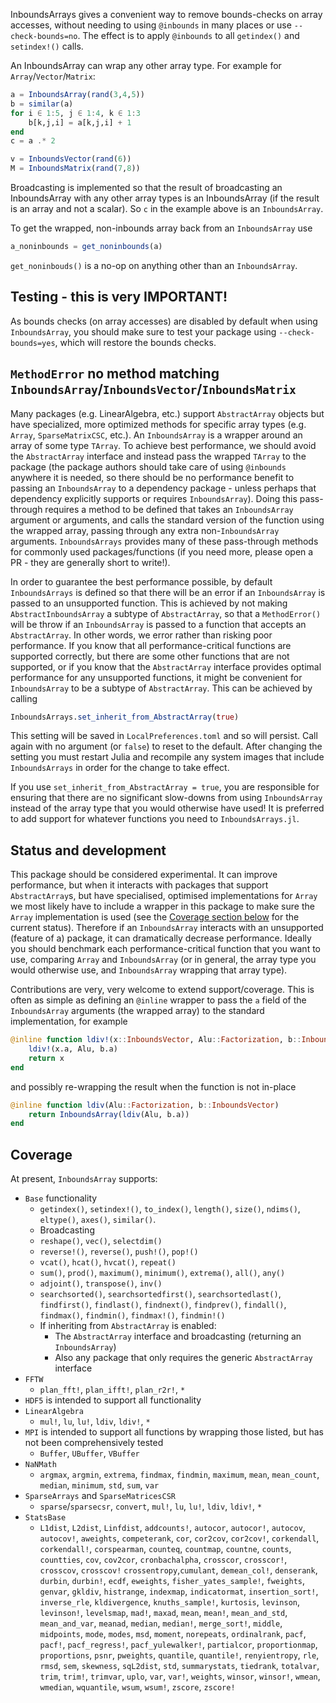 InboundsArrays gives a convenient way to remove bounds-checks on array accesses, without
needing to using `@inbounds` in many places or use `--check-bounds=no`. The effect is to
apply `@inbounds` to all `getindex()` and `setindex!()` calls.

An InboundsArray can wrap any other array type. For example for `Array`/`Vector`/`Matrix`:
```julia
a = InboundsArray(rand(3,4,5))
b = similar(a)
for i ∈ 1:5, j ∈ 1:4, k ∈ 1:3
    b[k,j,i] = a[k,j,i] + 1
end
c = a .* 2

v = InboundsVector(rand(6))
M = InboundsMatrix(rand(7,8))
```
Broadcasting is implemented so that the result of broadcasting an InboundsArray with any
other array types is an InboundsArray (if the result is an array and not a scalar). So `c`
in the example above is an `InboundsArray`.

To get the wrapped, non-inbounds array back from an `InboundsArray` use
```julia
a_noninbounds = get_noninbounds(a)
```
`get_noninbouds()` is a no-op on anything other than an `InboundsArray`.


Testing - this is very IMPORTANT!
---------------------------------

As bounds checks (on array accesses) are disabled by default when using `InboundsArray`,
you should make sure to test your package using `--check-bounds=yes`, which will restore
the bounds checks.

`MethodError` no method matching `InboundsArray`/`InboundsVector`/`InboundsMatrix`
----------------------------------------------------------------------------------

Many packages (e.g. LinearAlgebra, etc.) support `AbstractArray` objects but
have specialized, more optimized methods for specific array types (e.g.
`Array`, `SparseMatrixCSC`, etc.). An `InboundsArray` is a wrapper around an
array of some type `TArray`. To achieve best performance, we should avoid the
`AbstractArray` interface and instead pass the wrapped `TArray` to the package
(the package authors should take care of using `@inbounds` anywhere it is
needed, so there should be no performance benefit to passing an `InboundsArray`
to a dependency package - unless perhaps that dependency explicitly supports or
requires `InboundsArray`). Doing this pass-through requires a method to be
defined that takes an `InboundsArray` argument or arguments, and calls the
standard version of the function using the wrapped array, passing through any
extra non-`InboundsArray` arguments. `InboundsArrays` provides many of these
pass-through methods for commonly used packages/functions (if you need more,
please open a PR - they are generally short to write!).

In order to guarantee the best performance possible, by default
`InboundsArrays` is defined so that there will be an error if an
`InboundsArray` is passed to an unsupported function. This is achieved by not
making `AbstractInboundsArray` a subtype of `AbstractArray`, so that a
`MethodError()` will be throw if an `InboundsArray` is passed to a function
that accepts an `AbstractArray`. In other words, we error rather than risking
poor performance. If you know that all performance-critical functions are
supported correctly, but there are some other functions that are not supported,
or if you know that the `AbstractArray` interface provides optimal performance
for any unsupported functions, it might be convenient for `InboundsArray` to be
a subtype of `AbstractArray`. This can be achieved by calling
```julia
InboundsArrays.set_inherit_from_AbstractArray(true)
```
This setting will be saved in `LocalPreferences.toml` and so will persist. Call
again with no argument (or `false`) to reset to the default. After changing the
setting you must restart Julia and recompile any system images that include
`InboundsArrays` in order for the change to take effect.

If you use `set_inherit_from_AbstractArray = true`, you are responsible for
ensuring that there are no significant slow-downs from using `InboundsArray`
instead of the array type that you would otherwise have used! It is preferred
to add support for whatever functions you need to `InboundsArrays.jl`.

Status and development
----------------------

This package should be considered experimental. It can improve performance, but
when it interacts with packages that support `AbstractArray`s, but have
specialised, optimised implementations for `Array` we most likely have to
include a wrapper in this package to make sure the `Array` implementation is
used (see the [Coverage section below](#Coverage) for the current status).
Therefore if an `InboundsArray` interacts with an unsupported (feature of a)
package, it can dramatically decrease performance. Ideally you should benchmark
each performance-critical function that you want to use, comparing `Array` and
`InboundsArray` (or in general, the array type you would otherwise use, and
`InboundsArray` wrapping that array type).

Contributions are very, very welcome to extend support/coverage. This is often
as simple as defining an `@inline` wrapper to pass the `a` field of the
`InboundsArray` arguments (the wrapped array) to the standard implementation,
for example
```julia
@inline function ldiv!(x::InboundsVector, Alu::Factorization, b::InboundsVector)
    ldiv!(x.a, Alu, b.a)
    return x
end
```
and possibly re-wrapping the result when the function is not in-place
```julia
@inline function ldiv(Alu::Factorization, b::InboundsVector)
    return InboundsArray(ldiv(Alu, b.a))
end
```

Coverage
--------

At present, `InboundsArray` supports:
* `Base` functionality
    * `getindex()`, `setindex!()`, `to_index()`, `length()`, `size()`,
      `ndims()`, `eltype()`, `axes()`, `similar()`.
    * Broadcasting
    * `reshape()`, `vec()`, `selectdim()`
    * `reverse!()`, `reverse()`, `push!()`, `pop!()`
    * `vcat()`, `hcat()`, `hvcat()`, `repeat()`
    * `sum()`, `prod()`, `maximum()`, `minimum()`, `extrema()`, `all()`, `any()`
    * `adjoint()`, `transpose()`, `inv()`
    * `searchsorted()`, `searchsortedfirst()`, `searchsortedlast()`,
      `findfirst()`, `findlast()`, `findnext()`, `findprev()`, `findall()`,
      `findmax()`, `findmin()`, `findmax!()`, `findmin!()`
    * If inheriting from `AbstractArray` is enabled:
        * The `AbstractArray` interface and broadcasting (returning an `InboundsArray`)
        * Also any package that only requires the generic `AbstractArray` interface
* `FFTW`
    * `plan_fft!`, `plan_ifft!`, `plan_r2r!`, `*`
* `HDF5` is intended to support all functionality
* `LinearAlgebra`
    * `mul!`, `lu`, `lu!`, `ldiv`, `ldiv!`, `*`
* `MPI` is intended to support all functions by wrapping those listed, but has
  not been comprehensively tested
    * `Buffer`, `UBuffer`, `VBuffer`
* `NaNMath`
    * `argmax`, `argmin`, `extrema`, `findmax`, `findmin`, `maximum`, `mean`,
      `mean_count`, `median`, `minimum`, `std`, `sum`, `var`
* `SparseArrays` and `SparseMatricesCSR`
    * `sparse`/`sparsecsr`, `convert`, `mul!`, `lu`, `lu!`, `ldiv`, `ldiv!`, `*`
* `StatsBase`
    * `L1dist`, `L2dist`, `Linfdist`, `addcounts!`, `autocor`, `autocor!`,
      `autocov`, `autocov!`, `aweights`, `competerank`, `cor`, `cor2cov`,
      `cor2cov!`, `corkendall`, `corkendall!`, `corspearman`, `counteq`,
      `countmap`, `countne`, `counts`, `countties`, `cov`, `cov2cor`,
      `cronbachalpha`, `crosscor`, `crosscor!`, `crosscov`, `crosscov!`
      `crossentropy`,`cumulant`, `demean_col!`, `denserank`, `durbin`,
      `durbin!`, `ecdf`, `eweights`, `fisher_yates_sample!`, `fweights`,
      `genvar`, `gkldiv`, `histrange`, `indexmap`, `indicatormat`,
      `insertion_sort!`, `inverse_rle`, `kldivergence`, `knuths_sample!`,
      `kurtosis`, `levinson`, `levinson!`, `levelsmap`, `mad!`, `maxad`,
      `mean`, `mean!`, `mean_and_std`, `mean_and_var`, `meanad`, `median`,
      `median!`, `merge_sort!`, `middle`, `midpoints`, `mode`, `modes`, `msd`,
      `moment`, `norepeats`, `ordinalrank`, `pacf`, `pacf!`, `pacf_regress!`,
      `pacf_yulewalker!`, `partialcor`, `proportionmap`, `proportions`, `psnr`,
      `pweights`, `quantile`, `quantile!`, `renyientropy`, `rle`, `rmsd`,
      `sem`, `skewness`, `sqL2dist`, `std`, `summarystats`, `tiedrank`,
      `totalvar`, `trim`, `trim!`, `trimvar`, `uplo`, `var`, `var!`, `weights`,
      `winsor`, `winsor!`, `wmean`, `wmedian`, `wquantile`, `wsum`, `wsum!`,
      `zscore`, `zscore!`
